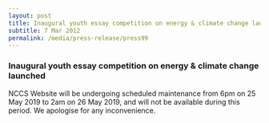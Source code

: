 ```yaml
---
layout: post
title: Inaugural youth essay competition on energy & climate change launched
subtitle: 7 Mar 2012
permalink: /media/press-release/press99
---
```


### Inaugural youth essay competition on energy & climate change launched

NCCS Website will be undergoing scheduled maintenance
from 6pm on 25 May 2019 to 2am on 26 May 2019, and will not be available during this period.
We apologise for any inconvenience.